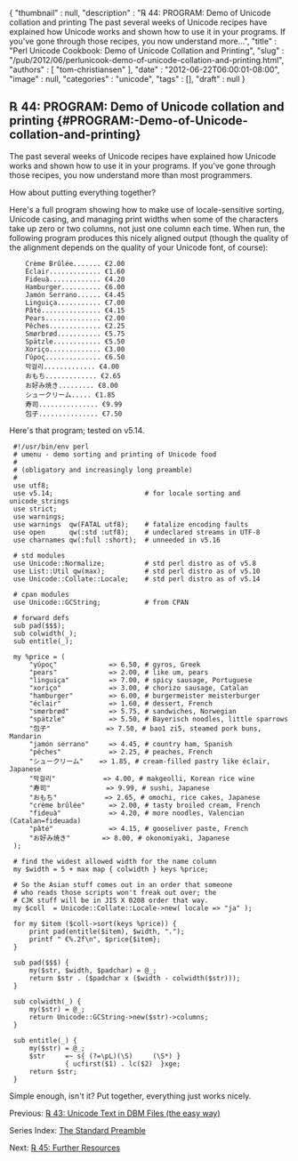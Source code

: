 {
   "thumbnail" : null,
   "description" : "℞ 44: PROGRAM: Demo of Unicode collation and printing The past several weeks of Unicode recipes have explained how Unicode works and shown how to use it in your programs. If you've gone through those recipes, you now understand more...",
   "title" : "Perl Unicode Cookbook: Demo of Unicode Collation and Printing",
   "slug" : "/pub/2012/06/perlunicook-demo-of-unicode-collation-and-printing.html",
   "authors" : [
      "tom-christiansen"
   ],
   "date" : "2012-06-22T06:00:01-08:00",
   "image" : null,
   "categories" : "unicode",
   "tags" : [],
   "draft" : null
}





℞ 44: PROGRAM: Demo of Unicode collation and printing {#PROGRAM:-Demo-of-Unicode-collation-and-printing}
-----------------------------------------------------

The past several weeks of Unicode recipes have explained how Unicode
works and shown how to use it in your programs. If you've gone through
those recipes, you now understand more than most programmers.

How about putting everything together?

Here's a full program showing how to make use of locale-sensitive
sorting, Unicode casing, and managing print widths when some of the
characters take up zero or two columns, not just one column each time.
When run, the following program produces this nicely aligned output
(though the quality of the alignment depends on the quality of your
Unicode font, of course):

        Crème Brûlée....... €2.00
        Éclair............. €1.60
        Fideuà............. €4.20
        Hamburger.......... €6.00
        Jamón Serrano...... €4.45
        Linguiça........... €7.00
        Pâté............... €4.15
        Pears.............. €2.00
        Pêches............. €2.25
        Smørbrød........... €5.75
        Spätzle............ €5.50
        Xoriço............. €3.00
        Γύρος.............. €6.50
        막걸리............. €4.00
        おもち............. €2.65
        お好み焼き......... €8.00
        シュークリーム..... €1.85
        寿司............... €9.99
        包子............... €7.50

Here's that program; tested on v5.14.

     #!/usr/bin/env perl
     # umenu - demo sorting and printing of Unicode food
     #
     # (obligatory and increasingly long preamble)
     #
     use utf8;
     use v5.14;                       # for locale sorting and unicode_strings
     use strict;
     use warnings;
     use warnings  qw(FATAL utf8);    # fatalize encoding faults
     use open      qw(:std :utf8);    # undeclared streams in UTF-8
     use charnames qw(:full :short);  # unneeded in v5.16

     # std modules
     use Unicode::Normalize;          # std perl distro as of v5.8
     use List::Util qw(max);          # std perl distro as of v5.10
     use Unicode::Collate::Locale;    # std perl distro as of v5.14

     # cpan modules
     use Unicode::GCString;           # from CPAN

     # forward defs
     sub pad($$$);
     sub colwidth(_);
     sub entitle(_);

     my %price = (
         "γύρος"             => 6.50, # gyros, Greek
         "pears"             => 2.00, # like um, pears
         "linguiça"          => 7.00, # spicy sausage, Portuguese
         "xoriço"            => 3.00, # chorizo sausage, Catalan
         "hamburger"         => 6.00, # burgermeister meisterburger
         "éclair"            => 1.60, # dessert, French
         "smørbrød"          => 5.75, # sandwiches, Norwegian
         "spätzle"           => 5.50, # Bayerisch noodles, little sparrows
         "包子"              => 7.50, # bao1 zi5, steamed pork buns, Mandarin
         "jamón serrano"     => 4.45, # country ham, Spanish
         "pêches"            => 2.25, # peaches, French
         "シュークリーム"    => 1.85, # cream-filled pastry like éclair, Japanese
         "막걸리"            => 4.00, # makgeolli, Korean rice wine
         "寿司"              => 9.99, # sushi, Japanese
         "おもち"            => 2.65, # omochi, rice cakes, Japanese
         "crème brûlée"      => 2.00, # tasty broiled cream, French
         "fideuà"            => 4.20, # more noodles, Valencian (Catalan=fideuada)
         "pâté"              => 4.15, # gooseliver paste, French
         "お好み焼き"        => 8.00, # okonomiyaki, Japanese
     );

     # find the widest allowed width for the name column
     my $width = 5 + max map { colwidth } keys %price;

     # So the Asian stuff comes out in an order that someone
     # who reads those scripts won't freak out over; the
     # CJK stuff will be in JIS X 0208 order that way.
     my $coll  = Unicode::Collate::Locale->new( locale => "ja" );

     for my $item ($coll->sort(keys %price)) {
         print pad(entitle($item), $width, ".");
         printf " €%.2f\n", $price{$item};
     }

     sub pad($$$) {
         my($str, $width, $padchar) = @_;
         return $str . ($padchar x ($width - colwidth($str)));
     }

     sub colwidth(_) {
         my($str) = @_;
         return Unicode::GCString->new($str)->columns;
     }

     sub entitle(_) {
         my($str) = @_;
         $str     =~ s{ (?=\pL)(\S)     (\S*) }
                  { ucfirst($1) . lc($2)  }xge;
         return $str;
     }

Simple enough, isn't it? Put together, everything just works nicely.

Previous: [℞ 43: Unicode Text in DBM Files (the easy
way)](/media/_pub_2012_06_perlunicook-demo-of-unicode-collation-and-printing/perlunicook-unicode-text-in-dbm-files-the-easy-way.html)

Series Index: [The Standard
Preamble](/media/_pub_2012_06_perlunicook-demo-of-unicode-collation-and-printing/perlunicook-standard-preamble.html)

Next: [℞ 45: Further
Resources](/media/_pub_2012_06_perlunicook-demo-of-unicode-collation-and-printing/perlunicook-further-resources.html)



